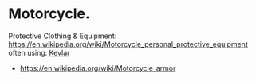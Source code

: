 # Motorcycle.
Protective Clothing &amp; Equipment: https://en.wikipedia.org/wiki/Motorcycle_personal_protective_equipment often using: [Kevlar](https://en.wikipedia.org/wiki/Kevlar)
- https://en.wikipedia.org/wiki/Motorcycle_armor
